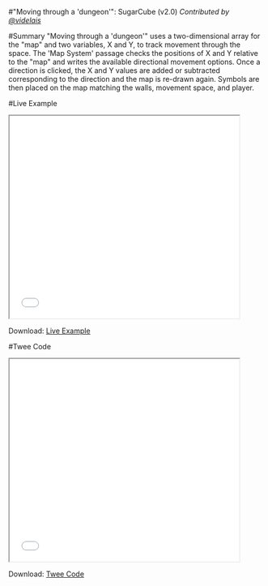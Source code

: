 #"Moving through a 'dungeon'": SugarCube (v2.0)
*Contributed by <a href="https://github.com/videlais">@videlais</a>*

#Summary
"Moving through a 'dungeon'" uses a two-dimensional array for the "map" and two variables, X and Y, to track movement through the space. The 'Map System' passage checks the positions of X and Y relative to the "map" and writes the available directional movement options. Once a direction is clicked, the X and Y values are added or subtracted corresponding to the direction and the map is re-drawn again. Symbols are then placed on the map matching the walls, movement space, and player.


#Live Example
<section>
<iframe src="sugarcube_dungeonmoving_example.html" height=400 width=90%></iframe>


Download: <a href="sugarcube_dungeonmoving_example.html" target="_blank">Live Example</a>
</section>

#Twee Code
<section>
<iframe src="sugarcube_dungeonmoving_twee.txt" height=400 width=90%></iframe>


Download: <a href="sugarcube_dungeonmoving_twee.txt" target="_blank">Twee Code</a>
</section>
